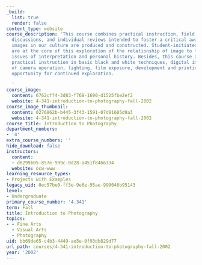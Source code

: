 ```yaml
---
_build:
  list: true
  render: false
content_type: website
course_description: 'This course combines practical instruction, field trips, group
  discussions, and individual reviews intended to foster a critical awareness of how
  images in our culture are produced and constructed. Student-initiated term projects
  are at the core of this exploration of the relationship of image to language and
  issues of interpretation and personal history. Besides, this course also offers
  practical instruction in basic black and white techniques, digital imaging, fundamentals
  of camera operation, lighting, film exposure, development and printing. Course provides
  opportunity for continued exploration.

  '
course_image:
  content: 6762cff4-3d83-f768-1690-d1525fbe2ef2
  website: 4-341-introduction-to-photography-fall-2002
course_image_thumbnail:
  content: 0276862b-b445-3f43-1591-07d91685d9a3
  website: 4-341-introduction-to-photography-fall-2002
course_title: Introduction to Photography
department_numbers:
- '4'
extra_course_numbers: ''
hide_download: false
instructors:
  content:
  - d8299b05-857e-999c-0d28-a451f8466334
  website: ocw-www
learning_resource_types:
- Projects with Examples
legacy_uid: 0ec57be0-ff3e-9e6e-95ae-990046b95143
level:
- Undergraduate
primary_course_number: '4.341'
term: Fall
title: Introduction to Photography
topics:
- - Fine Arts
  - Visual Arts
  - Photography
uid: bb69de65-c4b3-4449-ae5e-0f93db829d77
url_path: courses/4-341-introduction-to-photography-fall-2002
year: '2002'
---
```

